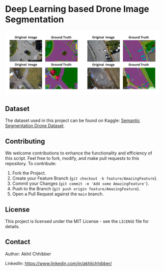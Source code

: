 # Deep Learning based Drone Image Segmentation
<p align="center">
  <img src="https://github.com/akhilchibber/Drone-Image-Segmentation/blob/main/Drone-Image-Segmentation.png" alt="earthml Logo">
</p>

## Dataset
The dataset used in this project can be found on Kaggle: [Semantic Segmentation Drone Dataset](https://www.kaggle.com/datasets/bulentsiyah/semantic-drone-dataset). 

## Contributing
We welcome contributions to enhance the functionality and efficiency of this script. Feel free to fork, modify, and make pull requests to this repository. To contribute:

1. Fork the Project.
2. Create your Feature Branch (`git checkout -b feature/AmazingFeature`).
3. Commit your Changes (`git commit -m 'Add some AmazingFeature'`).
4. Push to the Branch (`git push origin feature/AmazingFeature`).
5. Open a Pull Request against the `main` branch.

## License

This project is licensed under the MIT License - see the `LICENSE` file for details.

## Contact

Author: Akhil Chhibber

LinkedIn: https://www.linkedin.com/in/akhilchhibber/
